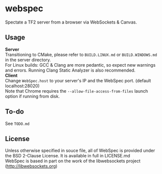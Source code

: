 webspec
=======

Spectate a TF2 server from a browser via WebSockets & Canvas.

Usage
-
**Server**  
Transitioning to CMake, please refer to `BUILD.LINUX.md` or `BUILD.WINDOWS.md` in the server directory.  
For Linux builds: GCC & Clang are more pedantic, so expect new warnings and errors. Running Clang Static Analyzer is also recommended.  
**Client**  
Change `WebSpec.host` to your server's IP and the WebSpec port. (default localhost:28020)  
Note that Chrome requires the `--allow-file-access-from-files` launch option if running from disk.

To-do
-
See `TODO.md`

License
-
Unless otherwise specified in souce file, all of WebSpec is provided under the BSD 2-Clause License. It is available in full in LICENSE.md  
WebSpec is based in part on the work of the libwebsockets  project (http://libwebsockets.org)
